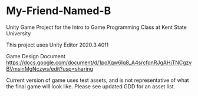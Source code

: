 # My-Friend-Named-B
Unity Game Project for the Intro to Game Programming Class at Kent State University

This project uses Unity Editor 2020.3.40f1

Game Design Document
https://docs.google.com/document/d/1poXqw6Iq8_A4srcfqnRJgAHjTNCgzvBVmsinMgNczws/edit?usp=sharing

Current version of game uses test assets, and is not representative of what the final game will look like. Please see updated GDD for an asset list. 
